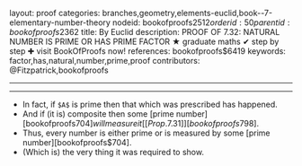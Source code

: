 layout: proof
categories: branches,geometry,elements-euclid,book--7-elementary-number-theory
nodeid: bookofproofs$2512
orderid: 50
parentid: bookofproofs$2362
title: By Euclid
description: PROOF OF 7.32: NATURAL NUMBER IS PRIME OR HAS PRIME FACTOR &#9733; graduate maths &#10004; step by step &#10010; visit BookOfProofs now!
references: bookofproofs$6419
keywords: factor,has,natural,number,prime,proof
contributors: @Fitzpatrick,bookofproofs

---


---



* In fact, if `$A$` is prime then that which was prescribed has happened.
* And if (it is) composite then some [prime number][bookofproofs$704] will measure it [[Prop. 7.31]][bookofproofs$798].
* Thus, every number is either prime or is measured by some [prime number][bookofproofs$704].
* (Which is) the very thing it was required to show.
